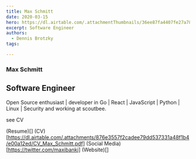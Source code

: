 ```yaml
---
title: Max Schmitt
date: 2020-03-15
hero: https://dl.airtable.com/.attachmentThumbnails/36ee87fa4407fe27a78fc0a569a161eb/97e37d1b
excerpt: Software Engineer
authors:
  - Dennis Brotzky
tags: 

---
```


### Max Schmitt
## Software Engineer

Open Source enthusiast | developer in Go | React | JavaScript | Python | Linux | Security and working at scoutbee.

see CV

(Resume)[]
(CV)[https://dl.airtable.com/.attachments/876e3557f2cadee79dd537331a48f1b4/e00a12ed/CV_Max_Schmitt.pdf]
(Social Media)[https://twitter.com/maxibanki]
(Website)[]

